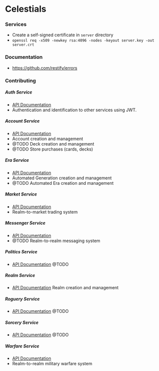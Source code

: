 # Celestials

### Services
- Create a self-signed certificate in `server` directory
- `openssl req -x509 -newkey rsa:4096 -nodes -keyout server.key -out server.crt`

### Documentation
- https://github.com/restify/errors

### Contributing

##### Auth Service
- [API Documentation](docs/auth.md)
- Authentication and identification to other services using JWT.

##### Account Service
- [API Documentation](docs/account.md)
- Account creation and management
- @TODO Deck creation and management
- @TODO Store purchases (cards, decks)

##### Era Service
- [API Documentation](docs/era.md)
- Automated Generation creation and management
- @TODO Automated Era creation and management

##### Market Service
- [API Documentation](docs/market.md)
- Realm-to-market trading system

##### Messenger Service
- [API Documentation](docs/messenger.md)
- @TODO Realm-to-realm messaging system

##### Politics Service
- [API Documentation](docs/politics.md)
@TODO

##### Realm Service
- [API Documentation](docs/realm.md)
Realm creation and management

##### Roguery Service
- [API Documentation](docs/roguery.md)
@TODO

##### Sorcery Service
- [API Documentation](docs/sorcery.md)
@TODO

##### Warfare Service
- [API Documentation](docs/warfare.md)
- Realm-to-realm military warfare system
